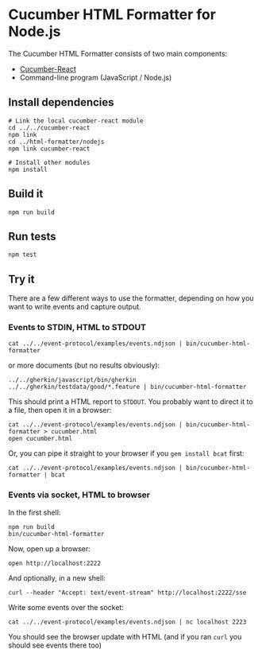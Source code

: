 # Cucumber HTML Formatter for Node.js

The Cucumber HTML Formatter consists of two main components:

* [Cucumber-React](../../cucumber-react/README.md)
* Command-line program (JavaScript / Node.js)

## Install dependencies

    # Link the local cucumber-react module
    cd ../../cucumber-react
    npm link
    cd ../html-formatter/nodejs
    npm link cucumber-react

    # Install other modules
    npm install

## Build it

    npm run build

## Run tests

    npm test

## Try it

There are a few different ways to use the formatter, depending on how you want
to write events and capture output.

### Events to STDIN, HTML to STDOUT

    cat ../../event-protocol/examples/events.ndjson | bin/cucumber-html-formatter

or more documents (but no results obviously):

    ../../gherkin/javascript/bin/gherkin ../../gherkin/testdata/good/*.feature | bin/cucumber-html-formatter

This should print a HTML report to `STDOUT`. You probably want to direct it to a file, then
open it in a browser:

    cat ../../event-protocol/examples/events.ndjson | bin/cucumber-html-formatter > cucumber.html
    open cucumber.html

Or, you can pipe it straight to your browser if you `gem install bcat` first:

    cat ../../event-protocol/examples/events.ndjson | bin/cucumber-html-formatter | bcat

### Events via socket, HTML to browser

In the first shell:

    npm run build
    bin/cucumber-html-formatter

Now, open up a browser:

    open http://localhost:2222

And optionally, in a new shell:

    curl --header "Accept: text/event-stream" http://localhost:2222/sse

Write some events over the socket:

    cat ../../event-protocol/examples/events.ndjson | nc localhost 2223

You should see the browser update with HTML (and if you ran `curl` you should see events there too)
